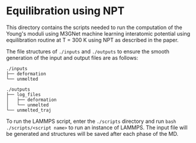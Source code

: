 # Equilibration using NPT

This directory contains the scripts needed to run the computation of the Young's moduli using M3GNet machine learning interatomic potential using equilibration routine at T = 300 K using NPT as described in the paper.

The file structures of `./inputs` and `./outputs` to ensure the smooth generation of the input and output files are as follows:
```
./inputs
├── deformation
└── unmelted
```
```
./outputs
├── log_files
│   ├── deformation
│   └── unmelted
└── unmelted_traj
```

To run the LAMMPS script, enter the `./scripts` directory and run `bash ./scripts/<script name>` to run an instance of LAMMPS. The input file will be generated and structures will be saved after each phase of the MD.